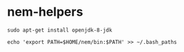 # nem-helpers

```
sudo apt-get install openjdk-8-jdk
```

```
echo 'export PATH=$HOME/nem/bin:$PATH' >> ~/.bash_paths
```
